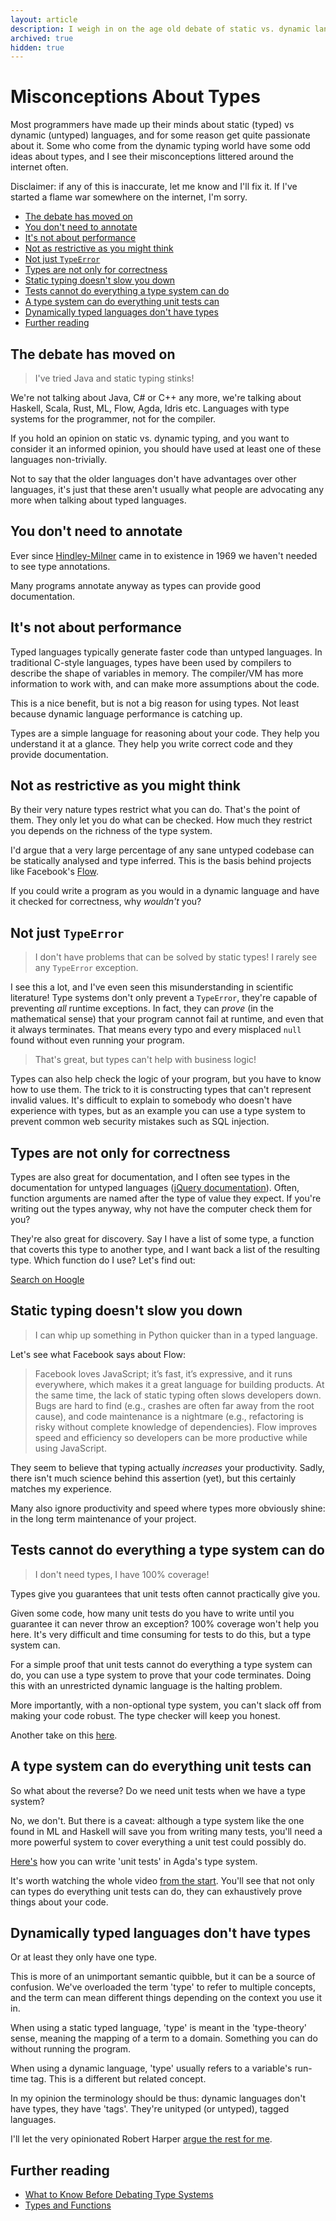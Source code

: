 ```yaml
---
layout: article
description: I weigh in on the age old debate of static vs. dynamic languages, and fix some misconceptions I've seen argued against type systems.
archived: true
hidden: true
---
```


# Misconceptions About Types

Most programmers have made up their minds about static (typed) vs
dynamic (untyped) languages, and for some reason get quite passionate
about it. Some who come from the dynamic typing world have some odd
ideas about types, and I see their misconceptions littered around the
internet often.

Disclaimer: if any of this is inaccurate, let me know and I'll fix
it. If I've started a flame war somewhere on the internet, I'm sorry.

* [The debate has moved on](#the-debate-has-moved-on)
* [You don't need to annotate](#you-dont-need-to-annotate)
* [It's not about performance](#its-not-about-performance)
* [Not as restrictive as you might think](#not-as-restrictive-as-you-might-think)
* [Not just `TypeError`](#not-just-typeerror)
* [Types are not only for correctness](#types-are-not-only-for-correctness)
* [Static typing doesn't slow you down](#static-typing-doesnt-slow-you-down)
* [Tests cannot do everything a type system can do](#tests-cannot-do-everything-a-type-system-can-do)
* [A type system can do everything unit tests can](#a-type-system-can-do-everything-unit-tests-can)
* [Dynamically typed languages don't have types](#dynamically-typed-languages-dont-have-types)
* [Further reading](#further-reading)

## The debate has moved on

> I've tried Java and static typing stinks!

We're not talking about Java, C# or C++ any more, we're talking about
Haskell, Scala, Rust, ML, Flow, Agda, Idris etc. Languages with type
systems for the programmer, not for the compiler.

If you hold an opinion on static vs. dynamic typing, and you want to
consider it an informed opinion, you should have used at least one of
these languages non-trivially.

Not to say that the older languages don't have advantages over other
languages, it's just that these aren't usually what people are
advocating any more when talking about typed languages.

## You don't need to annotate

Ever since
[Hindley-Milner](http://en.wikipedia.org/wiki/Hindley–Milner_type_system)
came in to existence in 1969 we haven't needed to see type annotations.

Many programs annotate anyway as types can provide good documentation.

## It's not about performance

Typed languages typically generate faster code than untyped
languages. In traditional C-style languages, types have been used by
compilers to describe the shape of variables in memory. The
compiler/VM has more information to work with, and can make more
assumptions about the code.

This is a nice benefit, but is not a big reason for using types. Not
least because dynamic language performance is catching up.

Types are a simple language for reasoning about your code. They help
you understand it at a glance. They help you write correct code and
they provide documentation.

## Not as restrictive as you might think

By their very nature types restrict what you can do. That's the point
of them. They only let you do what can be checked. How much they
restrict you depends on the richness of the type system.

I'd argue that a very large percentage of any sane untyped codebase
can be statically analysed and type inferred. This is the basis behind
projects like Facebook's [Flow](http://flowtype.org).

If you could write a program as you would in a dynamic language and
have it checked for correctness, why *wouldn't* you?

## Not just `TypeError`

> I don't have problems that can be solved by static types! I rarely
> see any `TypeError` exception.

I see this a lot, and I've even seen this misunderstanding in
scientific literature! Type systems don't only prevent a `TypeError`,
they're capable of preventing *all* runtime exceptions. In fact, they
can *prove* (in the mathematical sense) that your program cannot fail
at runtime, and even that it always terminates. That means every typo
and every misplaced `null` found without even running your program.

> That's great, but types can't help with business logic!

Types can also help check the logic of your program, but you have to
know how to use them. The trick to it is constructing types that can't
represent invalid values. It's difficult to explain to somebody who
doesn't have experience with types, but as an example you can use a
type system to prevent common web security mistakes such as SQL
injection.

## Types are not only for correctness

Types are also great for documentation, and I often see types in the
documentation for untyped languages
([jQuery documentation](http://api.jquery.com/add/)). Often, function
arguments are named after the type of value they expect. If you're
writing out the types anyway, why not have the computer check them for
you?

They're also great for discovery. Say I have a list of some type, a
function that coverts this type to another type, and I want back a
list of the resulting type. Which function do I use? Let's find out:

[Search on Hoogle](https://www.haskell.org/hoogle/?hoogle=%28a+-%3e+b%29+-%3e+%5ba%5d+-%3e+%5bb%5d)

## Static typing doesn't slow you down

> I can whip up something in Python quicker than in a typed language.

Let's see what Facebook says about Flow:

> Facebook loves JavaScript; it’s fast, it’s expressive, and it runs
> everywhere, which makes it a great language for building products. At
> the same time, the lack of static typing often slows developers
> down. Bugs are hard to find (e.g., crashes are often far away from the
> root cause), and code maintenance is a nightmare (e.g., refactoring is
> risky without complete knowledge of dependencies). Flow improves speed
> and efficiency so developers can be more productive while using
> JavaScript.

They seem to believe that typing actually *increases* your
productivity. Sadly, there isn't much science behind this assertion
(yet), but this certainly matches my experience.

Many also ignore productivity and speed where types more obviously
shine: in the long term maintenance of your project.

## Tests cannot do everything a type system can do

> I don't need types, I have 100% coverage!

Types give you guarantees that unit tests often cannot practically
give you.

Given some code, how many unit tests do you have to write until you
guarantee it can never throw an exception? 100% coverage won't help
you here. It's very difficult and time consuming for tests to do this,
but a type system can.

For a simple proof that unit tests cannot do everything a type system
can do, you can use a type system to prove that your code
terminates. Doing this with an unrestricted dynamic language is the
halting problem.

More importantly, with a non-optional type system, you can't slack off
from making your code robust. The type checker will keep you
honest.

Another take on this [here](http://evanfarrer.blogspot.ca/2012/06/unit-testing-isnt-enough-you-need.html).

## A type system can do everything unit tests can

So what about the reverse? Do we need unit tests when we have a type system?

No, we don't. But there is a caveat: although a type system like the
one found in ML and Haskell will save you from writing many tests,
you'll need a more powerful system to cover everything a unit test
could possibly do.

[Here's](https://www.youtube.com/watch?v=8WFMK0hv8bE&t=31m30s) how you can write 'unit tests' in Agda's type system.

It's worth watching the whole video [from the start](https://www.youtube.com/watch?v=8WFMK0hv8bE). You'll see that
not only can types do everything unit tests can do, they can
exhaustively prove things about your code.

## Dynamically typed languages don't have types

Or at least they only have one type.

This is more of an unimportant semantic quibble, but it can be a
source of confusion. We've overloaded the term 'type' to refer to
multiple concepts, and the term can mean different things depending on
the context you use it in.

When using a static typed language, 'type' is meant in the
'type-theory' sense, meaning the mapping of a term to a
domain. Something you can do without running the program.

When using a dynamic language, 'type' usually refers to a variable's
run-time tag. This is a different but related concept.

In my opinion the terminology should be thus: dynamic languages don't
have types, they have 'tags'. They're unityped (or untyped), tagged
languages.

I'll let the very opinionated Robert Harper [argue the rest for me](https://existentialtype.wordpress.com/2011/03/19/dynamic-languages-are-static-languages/).

## Further reading

* [What to Know Before Debating Type Systems](http://blogs.perl.org/users/ovid/2010/08/what-to-know-before-debating-type-systems.html)
* [Types and Functions](http://bartoszmilewski.com/2014/11/24/types-and-functions/)
